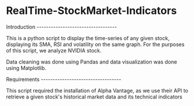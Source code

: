 # RealTime-StockMarket-Indicators

Introduction ----------------------------------

This is a python script to display the time-series of any given stock, displaying its SMA, RSI and volatility on the same graph. For the purposes of this script, we analyze NVIDIA stock. 

Data cleaning was done using Pandas and data visualization was done using Matplotlib.

Requirements ----------------------------------

This script required the installation of Alpha Vantage, as we use their API to retrieve a given stock's historical market data and its technical indicators
